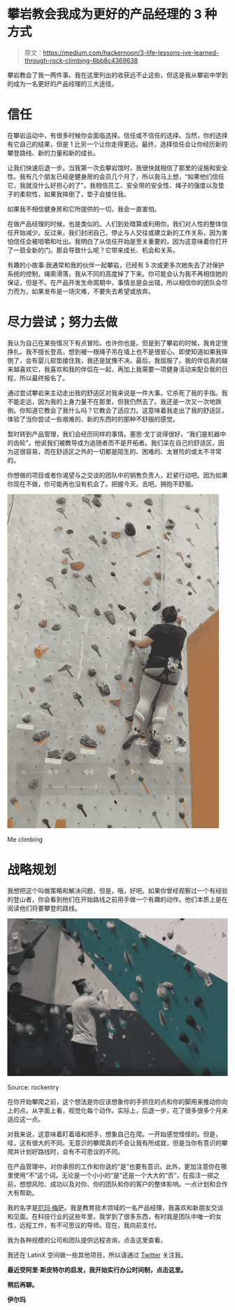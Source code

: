 # 攀岩教会我成为更好的产品经理的 3 种方式

> 原文：<https://medium.com/hackernoon/3-life-lessons-ive-learned-through-rock-climbing-6bb8c4369638>

攀岩教会了我一两件事。我在这里列出的收获远不止这些，但这是我从攀岩中学到的成为一名更好的产品经理的三大途径。

# 信任

在攀岩运动中，有很多时候你会面临选择。信任或不信任的选择。当然，你的选择有它自己的结果，但是 1 比另一个让你走得更远。最终，选择信任会让你经历新的攀登路线、新的力量和新的成长。

让我们快速后退一步。当我第一次去攀岩馆时，我很快就相信了那里的设施和安全性。我有几个朋友已经是健身房的会员几个月了，所以我马上想，“如果他们信任它，我就没什么好担心的了”。我相信员工、安全带的安全性、绳子的强度以及垫子的柔软性，如果我摔倒了，垫子会接住我。

如果我不相信健身房和它所提供的一切，我会一直害怕。

在做产品经理的时候，也是类似的。人们到处暗算或利用你，我们对人性的整体信任开始减少。反过来，我们封闭自己，停止与人交往或建立新的工作关系，因为害怕信任会被咀嚼和吐出。我明白了从信任开始是至关重要的，因为这意味着你打开了一扇全新的门。那会导致什么呢？它带来成长、机会和关系。

有趣的小故事:我通常和我的伙伴一起攀岩，已经有 5 次或更多次她失去了对保护系统的控制，绳索滑落，我从不同的高度掉了下来。你可能会认为我不再相信她的保证，但是不。在产品开发生命周期中，事情总是会出错，所以相信你的团队会尽力而为，如果发布是一场灾难，不要失去希望或放弃。

# 尽力尝试；努力去做

我认为自己在某些情况下有点冒险。也许你也是。但是到了攀岩的时候，我肯定很挣扎。我不擅长登高，想到被一根绳子吊在墙上也不是很安心。即使知道如果我摔倒了，会有婴儿软垫接住我，我还是犹豫不决。最后，我屈服了。我的伴侣真的越来越喜欢它，我喜欢和我的伴侣在一起，再加上我需要一项健身活动来配合我的日程，所以最终报名了。

通过尝试攀岩来主动走出我的舒适区对我来说是一件大事。它杀死了我的手指。我不能走远，因为我的上身力量不在那里，但我仍然去了。我还是一次又一次地跌倒。你知道它教会了我什么吗？它教会了适应力。这意味着我走出了我的舒适区，体验了当你尝试一些艰难的、新的东西时的那种不舒服的感觉。

暂时转到产品管理，我们会经历同样的事情。塞思·戈丁说得很好，“我们是机器中的齿轮”。他说我们被教导成为追随者而不是开拓者。我们呆在自己的舒适区，因为这很容易，而在舒适区之外的一切都是陌生的、困难的、太冒险的或太不寻常的。

你想做的项目或者你渴望与之交谈的团队中的销售负责人，赶紧行动吧。因为如果你现在不做，你可能再也没有机会了。把握今天。去吧。拥抱不舒服。

![](img/2cfc7bc549cfd1431e61bd31aa1e55b4.png)

Me climbing

# 战略规划

我想把这个叫做策略和解决问题，但是，哦，好吧。如果你曾经观察过一个有经验的登山者，你会看到他们在开始路线之前用手做一个有趣的动作。他们本质上是在阅读他们将要攀登的路线。

![](img/c33a754387f7fa8664f9532ea15e4b90.png)

Source: rockentry

在你开始攀爬之前，这个想法是你应该想象你的手抓住的点和你的脚用来推动你向上的点。从字面上看，视觉化每个动作。实际上，后退一步，花了很多很多个月来适应这一点。

对我来说，这意味着盯着墙和把手，想象自己在爬。一开始感觉怪怪的。但是，哇，这有很大的不同。无意识的攀爬真的不会让我有所成就，但是当你有意识的攀爬并计划好路线时，会有不可思议的不同。

在产品管理中，对你承担的工作和你说的“是”也要有意识。此外，更加注意你在哪里使用“不”这个词。无论是一个小小的“是”还是一个大大的“否”，在孤注一掷之前，想想风险、成功以及对你、你的团队和你的客户的整体影响。一点计划和合作大有帮助。

我的名字是[厄玛·梅萨](https://justirma.com)。我是教育技术领域的一名产品经理，我喜欢和新朋友交谈和见面。在科技行业的这些年里，我学到了很多东西，有时我是团队中唯一的女性，远程工作，有不可思议的导师。现在，我向前支付。

我为各种规模的公司和团队提供远程咨询，点击这里查看。

我还在 LatinX 空间做一些其他项目，所以请通过 [Twitter](https://twitter.com/_justirma) 关注我。

**最近受阿里·斯皮特尔的启发，我开始实行办公时间制，点击这里**[](https://calendly.com/techbizdesign/chat)**。**

**稍后再聊。**

**伊尔玛**